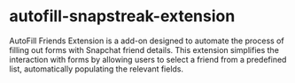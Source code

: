 # autofill-snapstreak-extension
AutoFill Friends Extension is a add-on designed to automate the process of filling out forms with Snapchat friend details. This extension simplifies the interaction with forms by allowing users to select a friend from a predefined list, automatically populating the relevant fields.
